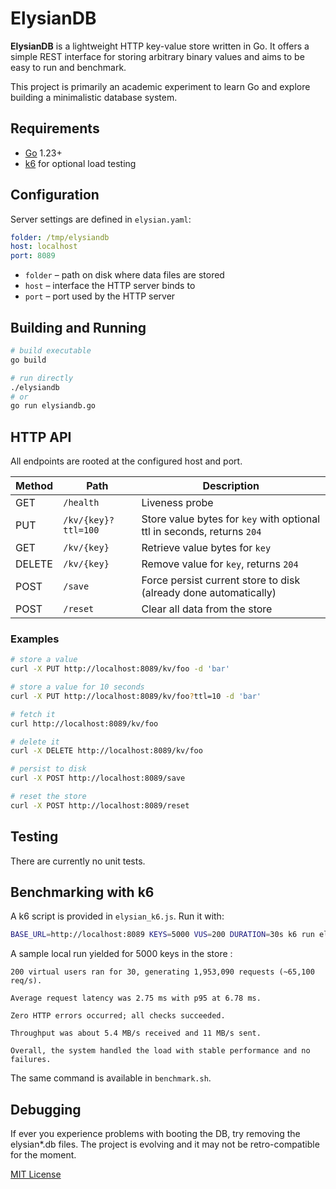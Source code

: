# ElysianDB

**ElysianDB** is a lightweight HTTP key-value store written in Go. It offers a simple REST interface for storing arbitrary binary values and aims to be easy to run and benchmark.

This project is primarily an academic experiment to learn Go and explore building a minimalistic database system.

## Requirements

- [Go](https://go.dev/) 1.23+
- [k6](https://k6.io/) for optional load testing

## Configuration

Server settings are defined in `elysian.yaml`:

```yaml
folder: /tmp/elysiandb
host: localhost
port: 8089
```

- `folder` – path on disk where data files are stored
- `host` – interface the HTTP server binds to
- `port` – port used by the HTTP server

## Building and Running

```bash
# build executable
go build

# run directly
./elysiandb
# or
go run elysiandb.go
```

## HTTP API

All endpoints are rooted at the configured host and port.

| Method | Path                 | Description                                                                     |
|--------|----------------------|---------------------------------------------------------------------------------|
| GET    | `/health`            | Liveness probe                                                                  |
| PUT    | `/kv/{key}?ttl=100`  | Store value bytes for `key` with optional ttl in seconds, returns `204`         |
| GET    | `/kv/{key}`          | Retrieve value bytes for `key`                                                  |
| DELETE | `/kv/{key}`          | Remove value for `key`, returns `204`                                           |
| POST   | `/save`              | Force persist current store to disk (already done automatically)                |
| POST   | `/reset`             | Clear all data from the store                                                   |

### Examples

```bash
# store a value
curl -X PUT http://localhost:8089/kv/foo -d 'bar'

# store a value for 10 seconds
curl -X PUT http://localhost:8089/kv/foo?ttl=10 -d 'bar'

# fetch it
curl http://localhost:8089/kv/foo

# delete it
curl -X DELETE http://localhost:8089/kv/foo

# persist to disk
curl -X POST http://localhost:8089/save

# reset the store
curl -X POST http://localhost:8089/reset
```

## Testing

There are currently no unit tests.

## Benchmarking with k6

A k6 script is provided in `elysian_k6.js`. Run it with:

```bash
BASE_URL=http://localhost:8089 KEYS=5000 VUS=200 DURATION=30s k6 run elysian_k6.js
```

A sample local run yielded for 5000 keys in the store :

```
200 virtual users ran for 30, generating 1,953,090 requests (~65,100 req/s).

Average request latency was 2.75 ms with p95 at 6.78 ms.

Zero HTTP errors occurred; all checks succeeded.

Throughput was about 5.4 MB/s received and 11 MB/s sent.

Overall, the system handled the load with stable performance and no failures.
```

The same command is available in `benchmark.sh`.

## Debugging

If ever you experience problems with booting the DB, try removing the elysian*.db files. The project is evolving and it may not be retro-compatible for the moment.


[MIT License](LICENSE)
